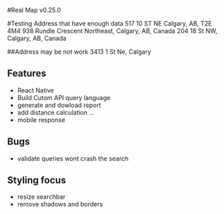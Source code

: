 #Real Map v0.25.0

#Testing Address that have enough data
517 10 ST NE Calgary, AB, T2E 4M4
938 Rundle Crescent Northeast, Calgary, AB, Canada
204 18 St NW, Calgary, AB, Canada

##Address may be not work
3413 1 St Ne, Calgary

## Features
- React Native
- Build Cutom API query language
- generate and dowload report
- add distance calculation ...
- mobile response


## Bugs
- validate queries wont crash the search

## Styling focus
- resize searchbar
- remove shadows and borders
